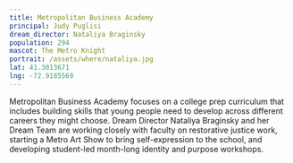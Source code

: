 ```yaml
---
title: Metropolitan Business Academy
principal: Judy Puglisi
dream_director: Nataliya Braginsky
population: 294
mascot: The Metro Knight
portrait: /assets/where/nataliya.jpg
lat: 41.3013671
lng: -72.9185569
---
```


Metropolitan Business Academy focuses on a college prep curriculum that includes building skills that young people need to develop across different careers they might choose. Dream Director Nataliya Braginsky and her Dream Team are working closely with faculty on restorative justice work, starting a Metro Art Show to bring self-expression to the school, and developing student-led month-long identity and purpose workshops.